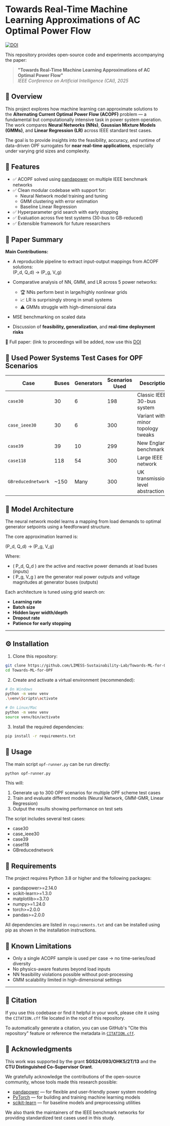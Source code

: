 # Towards Real-Time Machine Learning Approximations of AC Optimal Power Flow
[![DOI](https://zenodo.org/badge/964373548.svg)](https://doi.org/10.5281/zenodo.15193155)

This repository provides open-source code and experiments accompanying the paper:

> **"Towards Real-Time Machine Learning Approximations of AC Optimal Power Flow"**  
> *IEEE Conference on Artificial Intelligence (CAI), 2025*

## 📄 Overview

This project explores how machine learning can approximate solutions to the **Alternating Current Optimal Power Flow (ACOPF)** problem — a fundamental but computationally intensive task in power system operation. The work compares **Neural Networks (NNs)**, **Gaussian Mixture Models (GMMs)**, and **Linear Regression (LR)** across IEEE standard test cases.

The goal is to provide insights into the feasibility, accuracy, and runtime of data-driven OPF surrogates for **near real-time applications**, especially under varying grid sizes and complexity.

## 🚀 Features

- ✅ ACOPF solved using [pandapower](https://www.pandapower.org/) on multiple IEEE benchmark networks
- ✅ Clean modular codebase with support for:
  - Neural Network model training and tuning
  - GMM clustering with error estimation
  - Baseline Linear Regression
- ✅ Hyperparameter grid search with early stopping
- ✅ Evaluation across five test systems (30-bus to GB-reduced)
- ✅ Extensible framework for future researchers

## 📘 Paper Summary

**Main Contributions:**

- A reproducible pipeline to extract input-output mappings from ACOPF solutions:  
(P_d, Q_d) → (P_g, V_g)

- Comparative analysis of NN, GMM, and LR across 5 power networks:
  - 🏆 NNs perform best in large/highly nonlinear grids
  - 📈 LR is surprisingly strong in small systems
  - ⚠️ GMMs struggle with high-dimensional data

- MSE benchmarking on scaled data  
- Discussion of **feasibility, generalization**, and **real-time deployment risks**

📄 Full paper: (link to proceedings will be added, now use this [DOI](https://doi.org/10.5281/zenodo.15193155)

## 🧪 Used Power Systems Test Cases for OPF Scenarios

| Case               | Buses | Generators | Scenarios Used | Description                          |
|-------------------|-------|------------|----------------|--------------------------------------|
| `case30`          | 30    | 6          | 198            | Classic IEEE 30-bus system           |
| `case_ieee30`     | 30    | 6          | 300            | Variant with minor topology tweaks  |
| `case39`          | 39    | 10         | 299            | New England benchmark                |
| `case118`         | 118   | 54         | 300            | Large IEEE network                   |
| `GBreducednetwork`| ~150  | Many       | 300            | UK transmission-level abstraction    |


## 🧠 Model Architecture

The neural network model learns a mapping from load demands to optimal generator setpoints using a feedforward structure.

The core approximation learned is:

(P_d, Q_d) → (P_g, V_g)

Where:
- \( P_d, Q_d \) are the active and reactive power demands at load buses (inputs)
- \( P_g, V_g \) are the generator real power outputs and voltage magnitudes at generator buses (outputs)

Each architecture is tuned using grid search on:

- **Learning rate**
- **Batch size**
- **Hidden layer width/depth**
- **Dropout rate**
- **Patience for early stopping**

---

## ⚙️ Installation

1. Clone this repository:
```bash
git clone https://github.com/LIMESS-Sustainability-Lab/Towards-ML-for-OPF.git
cd Towards-ML-for-OPF
```

2. Create and activate a virtual environment (recommended):
```bash
# On Windows
python -m venv venv
.\venv\Scripts\activate

# On Linux/Mac
python -m venv venv
source venv/bin/activate
```

3. Install the required dependencies:
```bash
pip install -r requirements.txt
```

## 🚀 Usage

The main script `opf-runner.py` can be run directly:

```bash
python opf-runner.py
```

This will:
1. Generate up to 300 OPF scenarios for multiple OPF scheme test cases
2. Train and evaluate different models (Neural Network, GMM-GMR, Linear Regression)
3. Output the results showing performance on test sets

The script includes several test cases:
- case30
- case_ieee30
- case39
- case118
- GBreducednetwork

## 📃 Requirements

The project requires Python 3.8 or higher and the following packages:
- pandapower>=2.14.0
- scikit-learn>=1.3.0
- matplotlib>=3.7.0
- numpy>=1.24.0
- torch>=2.0.0
- pandas>=2.0.0

All dependencies are listed in `requirements.txt` and can be installed using pip as shown in the installation instructions.

## 📌 Known Limitations

- Only a single ACOPF sample is used per case → no time-series/load diversity  
- No physics-aware features beyond load inputs  
- NN feasibility violations possible without post-processing  
- GMM scalability limited in high-dimensional settings  

---

## 🧩 Citation

If you use this codebase or find it helpful in your work, please cite it using the `CITATION.cff` file located in the root of this repository.

To automatically generate a citation, you can use GitHub's "Cite this repository" feature or reference the metadata in [`CITATION.cff`](./CITATION.cff).


## 🤝 Acknowledgments

This work was supported by the grant **SGS24/093/OHK5/2T/13** and the **CTU Distinguished Co-Supervisor Grant**.

We gratefully acknowledge the contributions of the open-source community, whose tools made this research possible:

- [pandapower](https://www.pandapower.org/) — for flexible and user-friendly power system modeling
- [PyTorch](https://pytorch.org/) — for building and training machine learning models
- [scikit-learn](https://scikit-learn.org/) — for baseline models and preprocessing utilities

We also thank the maintainers of the IEEE benchmark networks for providing standardized test cases used in this study.
